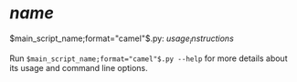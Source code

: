 # $name$

$main_script_name;format="camel"$.py: $usage_instructions$

Run `$main_script_name;format="camel"$.py --help`
for more details about its usage and command line options.
